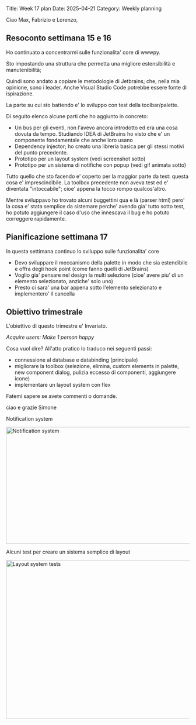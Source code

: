 Title: Week 17 plan
Date: 2025-04-21
Category: Weekly planning

Ciao Max, Fabrizio e Lorenzo,

## **Resoconto settimana 15 e 16**

Ho continuato a concentrarmi sulle funzionalita' core di wwwpy.

Sto impostando una struttura che permetta una migliore estensibilità e manutenibilità;

Quindi sono andato a copiare le metodologie di Jetbrains; che, nella mia opinione, sono i leader. Anche Visual Studio Code potrebbe essere fonte di ispirazione.

La parte su cui sto battendo e' lo sviluppo con test della toolbar/palette.

Di seguito elenco alcune parti che ho aggiunto in concreto:

- Un bus per gli eventi, non l'avevo ancora introdotto ed era una cosa dovuta da tempo. Studiando IDEA di JetBrains ho visto che e' un componente fondamentale che anche loro usano
- Dependency injector; ho creato una libreria basica per gli stessi motivi del punto precedente.
- Prototipo per un layout system (vedi screenshot sotto)
- Prototipo per un sistema di notifiche con popup (vedi gif animata sotto)

Tutto quello che sto facendo e' coperto per la maggior parte da test: questa cosa e' imprescindibile. La toolbox precedente non aveva test ed e' diventata "intoccabile"; cioe' appena la tocco rompo qualcos'altro.

Mentre sviluppavo ho trovato alcuni buggettini qua e là (parser html) pero' la cosa e' stata semplice da sistemare perche' avendo gia' tutto sotto test, ho potuto aggiungere il caso d'uso che innescava il bug e ho potuto correggere rapidamente.

## **Pianificazione settimana 17**

In questa settimana continuo lo sviluppo sulle funzionalita' core

- Devo sviluppare il meccanismo della palette in modo che sia estendibile e offra degli hook point (come fanno quelli di JetBrains)
- Voglio gia' pensare nel design la multi selezione (cioe' avere piu' di un elemento selezionato, anziche' solo uno)
- Presto ci sara' una bar appena sotto l'elemento selezionato e implementero' il cancella

## **Obiettivo trimestrale**

L'obiettivo di questo trimestre e' Invariato.

*Acquire users: Make 1 person happy*

Cosa vuol dire? All'atto pratico lo traduco nei seguenti passi:

- connessione al database e databinding (principale)
- migliorare la toolbox (selezione, elimina, custom elements in palette, new component dialog, pulizia eccesso di componenti, aggiungere icone)
- implementare un layout system con flex

Fatemi sapere se avete commenti o domande.

ciao e grazie
Simone

Notification system
<!-- ![Notification system](2025/week-2025-17--ii_m9sqjntq6.gif) -->
<img src="2025/week-2025-17--ii_m9sqjntq6.gif" width="510" height="319" alt="Notification system" />

Alcuni test per creare un sistema semplice di layout
<!-- ![Layout system tests](2025/week-2025-17--ii_m9sqfqwd4.png) -->
<img src="2025/week-2025-17--ii_m9sqfqwd4.png" width="510" height="434" alt="Layout system tests" />